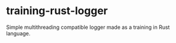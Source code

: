 # training-rust-logger
Simple multithreading compatible logger made as a training in Rust language.

